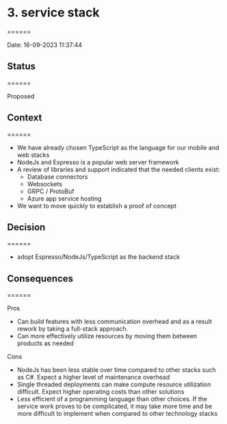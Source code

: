 
# 3. service stack
======

Date: 16-09-2023 11:37:44

## Status
======

Proposed

## Context
======

* We have already chosen TypeScript as the language for our mobile and web stacks
* NodeJs and Espresso is a popular web server framework
* A review of libraries and support indicated that the needed clients exist:
  * Database connectors
  * Websockets
  * GRPC / ProtoBuf
  * Azure app service hosting
* We want to move quickly to establish a proof of concept

## Decision
======

* adopt Espresso/NodeJs/TypeScript as the backend stack

## Consequences
======

Pros
* Can build features with less communication overhead and as a result rework by taking a full-stack approach.
* Can more effectively utilize resources by moving them between products as needed

Cons
* NodeJs has been less stable over time compared to other stacks such as C#. Expect a higher level of maintenance overhead
* Single threaded deployments can make compute resource utilization difficult. Expect higher operating costs than other solutions
* Less efficient of a programming language than other choices. If the service work proves to be complicated, it may take more time and be more difficult to implement when compared to other technology stacks
